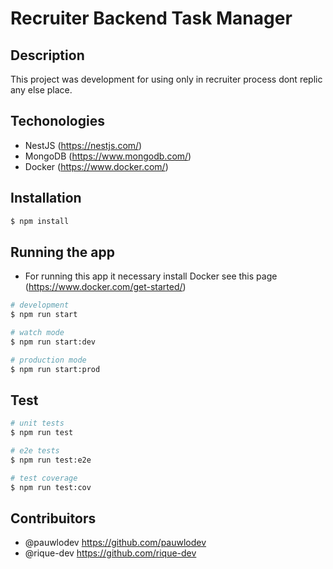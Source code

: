 # Recruiter Backend Task Manager

## Description

This project was development for using only in recruiter process dont replic any else place.

## Techonologies

- NestJS (https://nestjs.com/)
- MongoDB (https://www.mongodb.com/)
- Docker (https://www.docker.com/)

## Installation

```bash
$ npm install
```
## Running the app
* For running this app it necessary install Docker see this page (https://www.docker.com/get-started/)

```bash
# development
$ npm run start

# watch mode
$ npm run start:dev

# production mode
$ npm run start:prod
```

## Test

```bash
# unit tests
$ npm run test

# e2e tests
$ npm run test:e2e

# test coverage
$ npm run test:cov
```
## Contribuitors
- @pauwlodev https://github.com/pauwlodev
- @rique-dev https://github.com/rique-dev